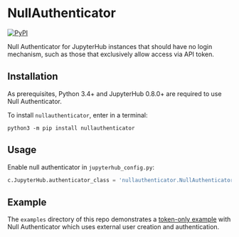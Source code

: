 # NullAuthenticator

[![PyPI](https://img.shields.io/pypi/v/nine.svg)](https://github.com/jupyterhub/nullauthenticator)


Null Authenticator for JupyterHub instances that should have no login mechanism,
such as those that exclusively allow access via API token.

## Installation

As prerequisites, Python 3.4+ and JupyterHub 0.8.0+ are required to use Null
Authenticator.

To install `nullauthenticator`, enter in a terminal:

```
python3 -m pip install nullauthenticator
```

## Usage

Enable null authenticator in `jupyterhub_config.py`:

```python
c.JupyterHub.authenticator_class = 'nullauthenticator.NullAuthenticator'
```

## Example

The `examples` directory of this repo demonstrates a [token-only example](./examples/token-only/README.md)
with Null Authenticator which uses external user creation and authentication.
